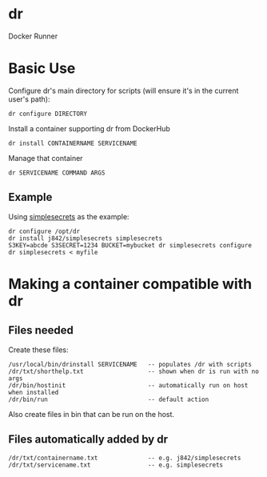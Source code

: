# dr
Docker Runner

# Basic Use

Configure dr's main directory for scripts (will ensure it's in the current user's path):
```
dr configure DIRECTORY
```

Install a container supporting dr from DockerHub
```
dr install CONTAINERNAME SERVICENAME
```

Manage that container
```
dr SERVICENAME COMMAND ARGS
```

## Example
Using [simplesecrets](https://github.com/j842/docker-simplesecrets) as the example:
```
dr configure /opt/dr
dr install j842/simplesecrets simplesecrets
S3KEY=abcde S3SECRET=1234 BUCKET=mybucket dr simplesecrets configure
dr simplesecrets < myfile
```

# Making a container compatible with dr

## Files needed

Create these files:
```
/usr/local/bin/drinstall SERVICENAME   -- populates /dr with scripts
/dr/txt/shorthelp.txt                  -- shown when dr is run with no args
/dr/bin/hostinit                       -- automatically run on host when installed
/dr/bin/run                            -- default action
```
Also create files in bin that can be run on the host.

## Files automatically added by dr

```
/dr/txt/containername.txt              -- e.g. j842/simplesecrets 
/dr/txt/servicename.txt                -- e.g. simplesecrets
```